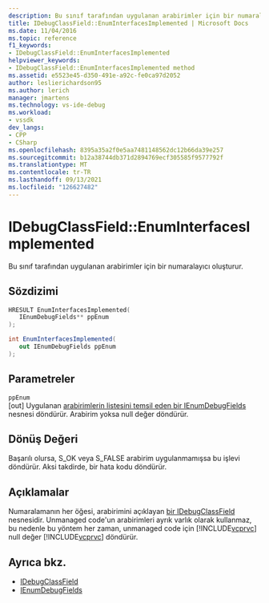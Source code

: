 ```yaml
---
description: Bu sınıf tarafından uygulanan arabirimler için bir numaralayıcı oluşturur.
title: IDebugClassField::EnumInterfacesImplemented | Microsoft Docs
ms.date: 11/04/2016
ms.topic: reference
f1_keywords:
- IDebugClassField::EnumInterfacesImplemented
helpviewer_keywords:
- IDebugClassField::EnumInterfacesImplemented method
ms.assetid: e5523e45-d350-491e-a92c-fe0ca97d2052
author: leslierichardson95
ms.author: lerich
manager: jmartens
ms.technology: vs-ide-debug
ms.workload:
- vssdk
dev_langs:
- CPP
- CSharp
ms.openlocfilehash: 8395a35a2f0e5aa7481148562dc12b66da39e257
ms.sourcegitcommit: b12a38744db371d2894769ecf305585f9577792f
ms.translationtype: MT
ms.contentlocale: tr-TR
ms.lasthandoff: 09/13/2021
ms.locfileid: "126627482"
---
```

# <a name="idebugclassfieldenuminterfacesimplemented"></a>IDebugClassField::EnumInterfacesImplemented
Bu sınıf tarafından uygulanan arabirimler için bir numaralayıcı oluşturur.

## <a name="syntax"></a>Sözdizimi

```cpp
HRESULT EnumInterfacesImplemented( 
   IEnumDebugFields** ppEnum
);
```

```csharp
int EnumInterfacesImplemented(
   out IEnumDebugFields ppEnum
);
```

## <a name="parameters"></a>Parametreler
`ppEnum`\
[out] Uygulanan [arabirimlerin listesini temsil eden bir IEnumDebugFields](../../../extensibility/debugger/reference/ienumdebugfields.md) nesnesi döndürür. Arabirim yoksa null değer döndürür.

## <a name="return-value"></a>Dönüş Değeri
 Başarılı olursa, S_OK veya S_FALSE arabirim uygulanmamışsa bu işlevi döndürür. Aksi takdirde, bir hata kodu döndürür.

## <a name="remarks"></a>Açıklamalar
 Numaralamanın her öğesi, arabirimini açıklayan [bir IDebugClassField](../../../extensibility/debugger/reference/idebugclassfield.md) nesnesidir. Unmanaged code'un arabirimleri ayrık varlık olarak kullanmaz, bu nedenle bu yöntem her zaman, unmanaged code için [!INCLUDE[vcprvc](../../../code-quality/includes/vcprvc_md.md)] null değer [!INCLUDE[vcprvc](../../../code-quality/includes/vcprvc_md.md)] döndürür.

## <a name="see-also"></a>Ayrıca bkz.
- [IDebugClassField](../../../extensibility/debugger/reference/idebugclassfield.md)
- [IEnumDebugFields](../../../extensibility/debugger/reference/ienumdebugfields.md)
